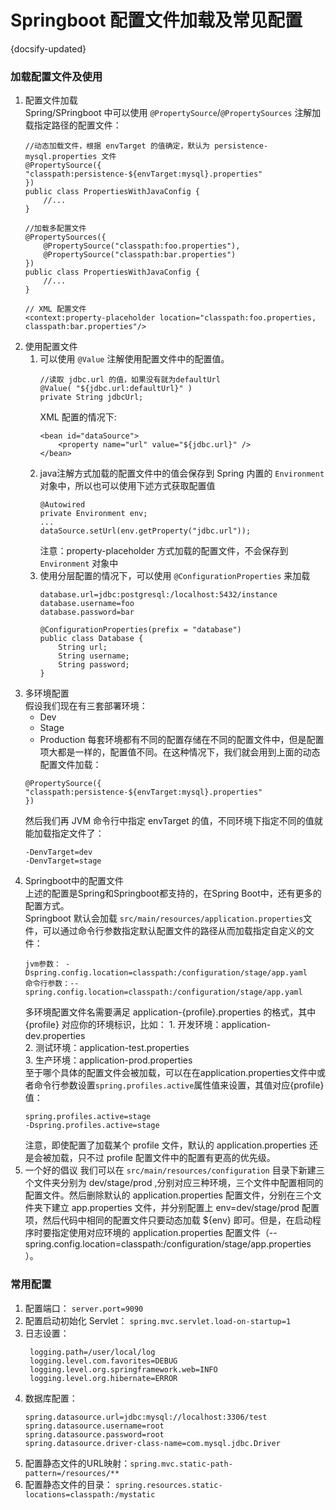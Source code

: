 # Springboot 配置文件加载及常见配置
{docsify-updated}


### 加载配置文件及使用
1. 配置文件加载  
    Spring/SPringboot 中可以使用 `@PropertySource`/`@PropertySources` 注解加载指定路径的配置文件：
    ```
    //动态加载文件，根据 envTarget 的值确定，默认为 persistence-mysql.properties 文件
    @PropertySource({ 
    "classpath:persistence-${envTarget:mysql}.properties"
    })
    public class PropertiesWithJavaConfig {
        //...
    }

    //加载多配置文件
    @PropertySources({
        @PropertySource("classpath:foo.properties"),
        @PropertySource("classpath:bar.properties")
    })
    public class PropertiesWithJavaConfig {
        //...
    }

    // XML 配置文件
    <context:property-placeholder location="classpath:foo.properties, classpath:bar.properties"/>
    ```
2. 使用配置文件  
    1. 可以使用 `@Value` 注解使用配置文件中的配置值。  
        ```
        //读取 jdbc.url 的值，如果没有就为defaultUrl
        @Value( "${jdbc.url:defaultUrl}" )
        private String jdbcUrl;
        ```
        XML 配置的情况下:
        ```
        <bean id="dataSource">
            <property name="url" value="${jdbc.url}" />
        </bean>
        ```
    2. java注解方式加载的配置文件中的值会保存到 Spring 内置的 `Environment` 对象中，所以也可以使用下述方式获取配置值  
        ```
        @Autowired
        private Environment env;
        ...
        dataSource.setUrl(env.getProperty("jdbc.url"));
        ```
        注意：property-placeholder 方式加载的配置文件，不会保存到 `Environment` 对象中
    3. 使用分层配置的情况下，可以使用 `@ConfigurationProperties` 来加载  
        ```
        database.url=jdbc:postgresql:/localhost:5432/instance
        database.username=foo
        database.password=bar

        @ConfigurationProperties(prefix = "database")
        public class Database {
            String url;
            String username;
            String password;        
        }
        ```
3. 多环境配置  
    假设我们现在有三套部署环境：
    + Dev
    + Stage
    + Production
    每套环境都有不同的配置存储在不同的配置文件中，但是配置项大都是一样的，配置值不同。在这种情况下，我们就会用到上面的动态配置文件加载：
    ```
    @PropertySource({ 
    "classpath:persistence-${envTarget:mysql}.properties"
    })
    ```
    然后我们再 JVM 命令行中指定 envTarget 的值，不同环境下指定不同的值就能加载指定文件了：
    ```
    -DenvTarget=dev
    -DenvTarget=stage
    ```
4. Springboot中的配置文件  
    上述的配置是Spring和Springboot都支持的，在Spring Boot中，还有更多的配置方式。  
    Springboot 默认会加载 `src/main/resources/application.properties`文件，可以通过命令行参数指定默认配置文件的路径从而加载指定自定义的文件：
    ```
    jvm参数： -Dspring.config.location=classpath:/configuration/stage/app.yaml
    命令行参数：--spring.config.location=classpath:/configuration/stage/app.yaml
    ```
    多环境配置文件名需要满足 application-{profile}.properties 的格式，其中 {profile} 对应你的环境标识，比如：
       1. 开发环境：application-dev.properties  
       2. 测试环境：application-test.properties  
       3. 生产环境：application-prod.properties    
    至于哪个具体的配置文件会被加载，可以在在application.properties文件中或者命令行参数设置`spring.profiles.active`属性值来设置，其值对应{profile}值：
    ```
    spring.profiles.active=stage
    -Dspring.profiles.active=stage
    ```
    注意，即使配置了加载某个 profile 文件，默认的 application.properties 还是会被加载，只不过 profile 配置文件中的配置有更高的优先级。
5. 一个好的倡议
    我们可以在 `src/main/resources/configuration` 目录下新建三个文件夹分别为 dev/stage/prod ,分别对应三种环境，三个文件中配置相同的配置文件。然后删除默认的 application.properties 配置文件，分别在三个文件夹下建立 app.properties 文件，并分别配置上 env=dev/stage/prod 配置项，然后代码中相同的配置文件只要动态加载 ${env} 即可。但是，在启动程序时要指定使用对应环境的 application.properties 配置文件（--spring.config.location=classpath:/configuration/stage/app.properties ）。

### 常用配置
1. 配置端口： `server.port=9090` 
2. 配置启动初始化 Servlet： `spring.mvc.servlet.load-on-startup=1`
3. 日志设置：
   ```
    logging.path=/user/local/log
    logging.level.com.favorites=DEBUG
    logging.level.org.springframework.web=INFO
    logging.level.org.hibernate=ERROR
    ```
4. 数据库配置：
     ```
    spring.datasource.url=jdbc:mysql://localhost:3306/test
    spring.datasource.username=root
    spring.datasource.password=root
    spring.datasource.driver-class-name=com.mysql.jdbc.Driver
    ```
5. 配置静态文件的URL映射：`spring.mvc.static-path-pattern=/resources/**`
6. 配置静态文件的目录： `spring.resources.static-locations=classpath:/mystatic`

